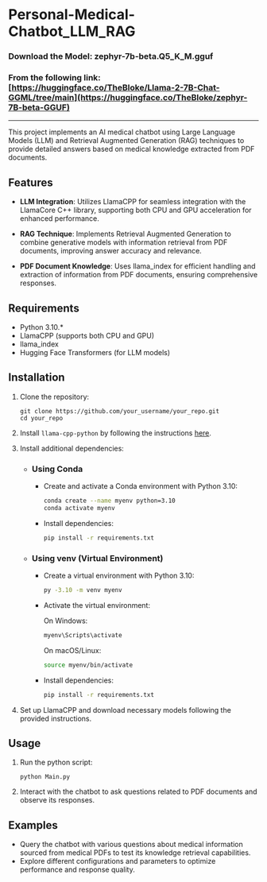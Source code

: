 # Personal-Medical-Chatbot_LLM_RAG

### Download the Model: zephyr-7b-beta.Q5_K_M.gguf
### From the following link: [https://huggingface.co/TheBloke/Llama-2-7B-Chat-GGML/tree/main](https://huggingface.co/TheBloke/zephyr-7B-beta-GGUF)

---

This project implements an AI medical chatbot using Large Language Models (LLM) and Retrieval Augmented Generation (RAG) techniques to provide detailed answers based on medical knowledge extracted from PDF documents.

## Features

- **LLM Integration**: Utilizes LlamaCPP for seamless integration with the LlamaCore C++ library, supporting both CPU and GPU acceleration for enhanced performance.
  
- **RAG Technique**: Implements Retrieval Augmented Generation to combine generative models with information retrieval from PDF documents, improving answer accuracy and relevance.
  
- **PDF Document Knowledge**: Uses llama_index for efficient handling and extraction of information from PDF documents, ensuring comprehensive responses.

## Requirements

- Python 3.10.*
- LlamaCPP (supports both CPU and GPU)
- llama_index
- Hugging Face Transformers (for LLM models)

## Installation

1. Clone the repository:
   ```
   git clone https://github.com/your_username/your_repo.git
   cd your_repo
   ```

2. Install `llama-cpp-python` by following the instructions [here](https://github.com/abetlen/llama-cpp-python).

3. Install additional dependencies:
    - ### Using Conda
  
      - Create and activate a Conda environment with Python 3.10:
         ```bash
         conda create --name myenv python=3.10
         conda activate myenv
         ```
      - Install dependencies:
         ```bash
         pip install -r requirements.txt
         ```
  
    - ### Using venv (Virtual Environment)
  
      - Create a virtual environment with Python 3.10:
         ```bash
         py -3.10 -m venv myenv
         ```
      - Activate the virtual environment:
        
        On Windows:
           ```bash
           myenv\Scripts\activate
           ```
        On macOS/Linux:
           ```bash
           source myenv/bin/activate
           ```
      - Install dependencies:
         ```bash
         pip install -r requirements.txt
         ```

5. Set up LlamaCPP and download necessary models following the provided instructions.

## Usage

1. Run the python script:
   ```
   python Main.py
   ```

2. Interact with the chatbot to ask questions related to PDF documents and observe its responses.

## Examples

- Query the chatbot with various questions about medical information sourced from medical PDFs to test its knowledge retrieval capabilities.
- Explore different configurations and parameters to optimize performance and response quality.
